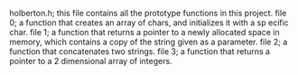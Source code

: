 holberton.h; this file contains all the prototype functions in this project.
file 0; a function that creates an array of chars, and initializes it with a sp     ecific char.
file 1; a function that returns a pointer to a newly allocated space in memory,        which contains a copy of the string given as a parameter.
file 2; a function that concatenates two strings.
file 3; a function that returns a pointer to a 2 dimensional array of integers.
